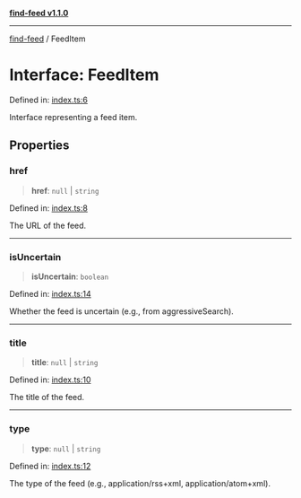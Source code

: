 [**find-feed v1.1.0**](../README.md)

***

[find-feed](../README.md) / FeedItem

# Interface: FeedItem

Defined in: [index.ts:6](https://github.com/Robot-Inventor/find-feed/blob/01bf482556ac00afd3236fd2570071a3253a8a66/src/index.ts#L6)

Interface representing a feed item.

## Properties

### href

> **href**: `null` \| `string`

Defined in: [index.ts:8](https://github.com/Robot-Inventor/find-feed/blob/01bf482556ac00afd3236fd2570071a3253a8a66/src/index.ts#L8)

The URL of the feed.

***

### isUncertain

> **isUncertain**: `boolean`

Defined in: [index.ts:14](https://github.com/Robot-Inventor/find-feed/blob/01bf482556ac00afd3236fd2570071a3253a8a66/src/index.ts#L14)

Whether the feed is uncertain (e.g., from aggressiveSearch).

***

### title

> **title**: `null` \| `string`

Defined in: [index.ts:10](https://github.com/Robot-Inventor/find-feed/blob/01bf482556ac00afd3236fd2570071a3253a8a66/src/index.ts#L10)

The title of the feed.

***

### type

> **type**: `null` \| `string`

Defined in: [index.ts:12](https://github.com/Robot-Inventor/find-feed/blob/01bf482556ac00afd3236fd2570071a3253a8a66/src/index.ts#L12)

The type of the feed (e.g., application/rss+xml, application/atom+xml).
